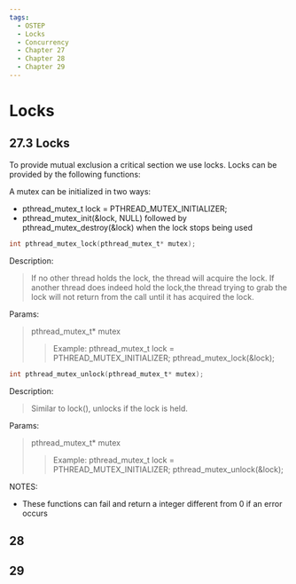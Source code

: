 ```yaml
---
tags:
  - OSTEP
  - Locks
  - Concurrency
  - Chapter 27
  - Chapter 28 
  - Chapter 29
---
```


# Locks

## 27.3 Locks
To provide mutual exclusion  a critical section we use locks. Locks can be provided by the following functions:

A mutex can be initialized in two ways:
* pthread_mutex_t lock = PTHREAD_MUTEX_INITIALIZER;
* pthread_mutex_init(&lock, NULL) followed by pthread_mutex_destroy(&lock) when the lock stops being used 

```c
int pthread_mutex_lock(pthread_mutex_t* mutex);
```

Description:
>  If no other thread holds the lock, the thread will acquire the lock. If another thread does indeed hold the lock,the thread trying to grab the lock will not return from the call until it has acquired the lock.

Params:
> pthread_mutex_t* mutex
>> Example: pthread_mutex_t lock = PTHREAD_MUTEX_INITIALIZER; pthread_mutex_lock(&lock);

```c
int pthread_mutex_unlock(pthread_mutex_t* mutex);
```

Description:
>  Similar to lock(), unlocks if the lock is held.

Params:
> pthread_mutex_t* mutex
>> Example: pthread_mutex_t lock = PTHREAD_MUTEX_INITIALIZER; pthread_mutex_unlock(&lock);

NOTES:
* These functions can fail and return a integer different from 0 if an error occurs

## 28

## 29